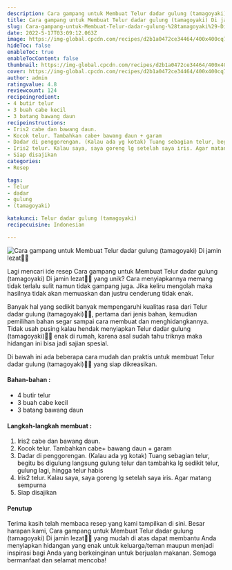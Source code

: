 ```yaml
---
description: Cara gampang untuk Membuat Telur dadar gulung (tamagoyaki) Di jamin lezat"
title: Cara gampang untuk Membuat Telur dadar gulung (tamagoyaki) Di jamin lezat
slug: Cara-gampang-untuk-Membuat-Telur-dadar-gulung-%28tamagoyaki%29-Di-jamin-lezat
date: 2022-5-17T03:09:12.063Z
image: https://img-global.cpcdn.com/recipes/d2b1a0472ce34464/400x400cq70/photo.jpg
hideToc: false
enableToc: true
enableTocContent: false
thumbnail: https://img-global.cpcdn.com/recipes/d2b1a0472ce34464/400x400cq70/photo.jpg
cover: https://img-global.cpcdn.com/recipes/d2b1a0472ce34464/400x400cq70/photo.jpg
author: admin
ratingvalue: 4.8
reviewcount: 124
recipeingredient:
- 4 butir telur
- 3 buah cabe kecil
- 3 batang bawang daun
recipeinstructions:
- Iris2 cabe dan bawang daun.
- Kocok telur. Tambahkan cabe+ bawang daun + garam
- Dadar di penggorengan. (Kalau ada yg kotak) Tuang sebagian telur, begitu bs digulung langsung gulung telur dan tambahka lg sedikit telur, gulung lagi, hingga telur habis
- Iris2 telur. Kalau saya, saya goreng lg setelah saya iris. Agar matang sempurna
- Siap disajikan
categories:
- Resep

tags:
- Telur
- dadar
- gulung
- (tamagoyaki)

katakunci: Telur dadar gulung (tamagoyaki)
recipecuisine: Indonesian

---
```


![Cara gampang untuk Membuat Telur dadar gulung (tamagoyaki) Di jamin lezat👩‍🍳](https://img-global.cpcdn.com/recipes/d2b1a0472ce34464/400x400cq70/photo.jpg)

Lagi mencari ide resep Cara gampang untuk Membuat Telur dadar gulung (tamagoyaki) Di jamin lezat👩‍🍳 yang unik? Cara menyiapkannya memang tidak terlalu sulit namun tidak gampang juga. Jika keliru mengolah maka hasilnya tidak akan memuaskan dan justru cenderung tidak enak.

Banyak hal yang sedikit banyak mempengaruhi kualitas rasa dari Telur dadar gulung (tamagoyaki)👩‍🍳, pertama dari jenis bahan, kemudian pemilihan bahan segar sampai cara membuat dan menghidangkannya. Tidak usah pusing kalau hendak menyiapkan Telur dadar gulung (tamagoyaki)👩‍🍳 enak di rumah, karena asal sudah tahu triknya maka hidangan ini bisa jadi sajian spesial.

Di bawah ini ada beberapa cara mudah dan praktis untuk membuat Telur dadar gulung (tamagoyaki)👩‍🍳 yang siap dikreasikan.

<!--inarticleads1-->

#### Bahan-bahan :

- 4 butir telur
- 3 buah cabe kecil
- 3 batang bawang daun

<!--inarticleads2-->

#### Langkah-langkah membuat :

1. Iris2 cabe dan bawang daun.
1. Kocok telur. Tambahkan cabe+ bawang daun + garam
1. Dadar di penggorengan. (Kalau ada yg kotak) Tuang sebagian telur, begitu bs digulung langsung gulung telur dan tambahka lg sedikit telur, gulung lagi, hingga telur habis
1. Iris2 telur. Kalau saya, saya goreng lg setelah saya iris. Agar matang sempurna
1. Siap disajikan

#### Penutup

Terima kasih telah membaca resep yang kami tampilkan di sini. Besar harapan kami, Cara gampang untuk Membuat Telur dadar gulung (tamagoyaki) Di jamin lezat👩‍🍳 yang mudah di atas dapat membantu Anda menyiapkan hidangan yang enak untuk keluarga/teman maupun menjadi inspirasi bagi Anda yang berkeinginan untuk berjualan makanan. Semoga bermanfaat dan selamat mencoba!